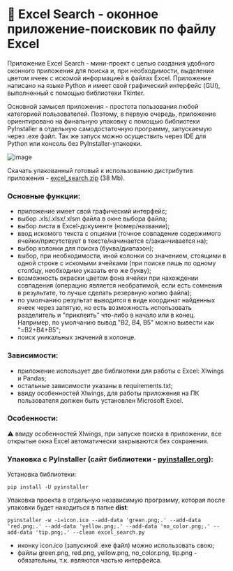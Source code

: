 # 🔎 Excel Search - оконное приложение-поисковик по файлу Excel
Приложение Excel Search - мини-проект с целью создания удобного оконного приложения для поиска и, при необходимости, выделении цветом ячеек с искомой информацией в файлах Excel. Приложение написано на языке Python и имеет свой графический интерфейс (GUI), выполненный с помощью библиотеки Tkinter.

Основной замысел приложения - простота пользования любой категорией пользователей. Поэтому, в первую очередь, приложение ориентировано на финальную упаковку с помощью библиотеки PyInstaller в отдельную самодостаточную программу, запускаемую через .exe файл. Так же запуск можно осуществить через IDE для Python или консоль без PyInstaller-упаковки.

![image](https://github.com/Anton-Kim/excel_search/assets/99246811/0f3f22d3-d644-4fbb-bdb3-631c1d21c479)

Скачать упакованный готовый к использованию дистрибутив приложения - [excel_search.zip](https://drive.google.com/file/d/1fNDiLu-KLPakvIvY5CvFk7W_2YRDcoCa/view?usp=sharing) (38 Mb).

### Основные функции:
- приложение имеет свой графический интерфейс;
- выбор .xls/.xlsx/.xlsm файла в окне выбора файла;
- выбор листа в Excel-документе (номер/название);
- ввод искомого текста с опциями (точное совпадение содержимого ячейки/присутствует в тексте/начинается с/заканчивается на);
- выбор колонки для поиска (буква/диапазон);
- выбор, при необходимости, иной колонки со значением, стоящими в одной строке с искомыми ячейками (при поиске лишь по одному столбцу, необходимо указать его же букву);
- возможность окраски цветом фона ячейки при нахождении совпадения (операцию является необратимой, если есть сомнения в результате, то лучше сделать резервную копию файла);
- по умолчанию результат выводится в виде координат найденных ячеек через запятую, но есть возможность использовать разделитель и "приклеить" что-либо в начало или в конец. Например, по умолчанию вывод "B2, B4, B5" можно вывести как "=B2+B4+B5";
- поиск уникальных значений в колонце.

### Зависимости:
- приложение использует две библиотеки для работы с Excel: Xlwings и Pandas;
- остальные зависимости указаны в requirements.txt;
- ввиду особенностей Xlwings, для работы приложения на ПК пользователя должен быть установлен Microsoft Excel.

### Особенности:
⚠️ ввиду особенностей Xlwings, при запуске поиска в приложении, все открытые окна Excel автоматически закрываются без сохранения.

### Упаковка с PyInstaller (сайт библиотеки - [pyinstaller.org](https://pyinstaller.org/)):
Установка библиотеки:
```
pip install -U pyinstaller
```
Упаковка проекта в отдельную независимую программу, которая после упаковки будет находиться в папке **dist**:
```
pyinstaller -w -i=icon.ico --add-data 'green.png;.' --add-data 'red.png;.' --add-data 'yellow.png;.' --add-data 'no_color.png;.' --add-data 'tip.png;.' --clean excel_search.py
```
- иконку icon.ico (запускной .exe файл) можно использовать свою;
- файлы green.png, red.png, yellow.png, no_color.png, tip.png - обязательны, т.к. являются частью интерфейса.

